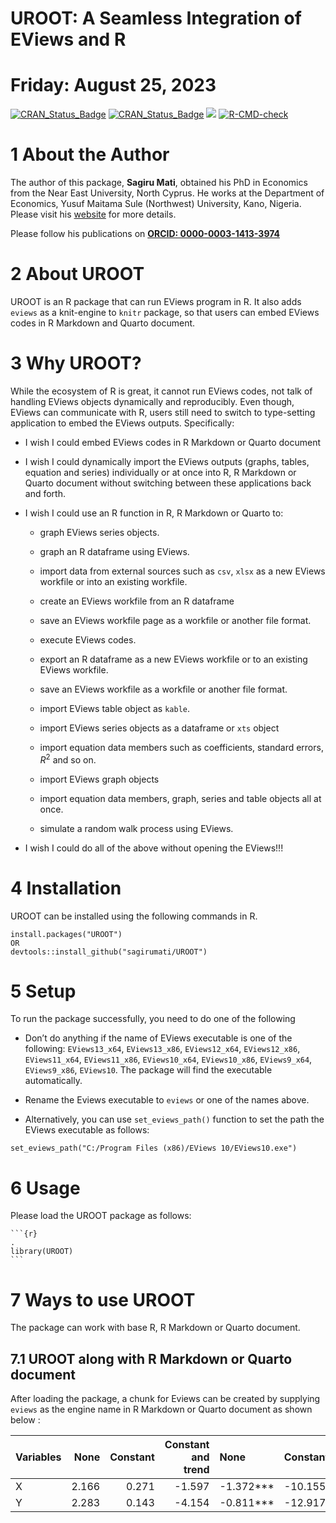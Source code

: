# UROOT: A Seamless Integration of EViews and R

# Friday: August 25, 2023

<!-- <img src="inst/figures/UROOT.png" align="right" width="120" /> -->

<!-- badges: start -->

[![CRAN\_Status\_Badge](https://www.r-pkg.org/badges/version/UROOT)](https://cran.r-project.org/package=UROOT)
[![CRAN\_Status\_Badge](https://cranlogs.r-pkg.org/badges/grand-total/UROOT?color=49C31B)](https://cranlogs.r-pkg.org/badges/grand-total/UROOT?color=49C31B)
[![](https://cranlogs.r-pkg.org/badges/UROOT?color=49C31B)](https://cranlogs.r-pkg.org/badges/UROOT?color=49C31B)
[![R-CMD-check](https://github.com/sagirumati/UROOT/actions/workflows/check-standard.yaml/badge.svg)](https://github.com/sagirumati/UROOT/actions/workflows/check-standard.yaml)
<!-- badges: end -->

# 1 About the Author

The author of this package, **Sagiru Mati**, obtained his PhD in
Economics from the Near East University, North Cyprus. He works at the
Department of Economics, Yusuf Maitama Sule (Northwest) University,
Kano, Nigeria. Please visit his [website](https://smati.com.ng) for more
details.

Please follow his publications on [**ORCID:
0000-0003-1413-3974**](https://orcid.org/0000-0003-1413-3974)

# 2 About UROOT

UROOT is an R package that can run EViews program in R. It also adds
`eviews` as a knit-engine to `knitr` package, so that users can embed
EViews codes in R Markdown and Quarto document.

# 3 Why UROOT?

While the ecosystem of R is great, it cannot run EViews codes, not talk
of handling EViews objects dynamically and reproducibly. Even though,
EViews can communicate with R, users still need to switch to
type-setting application to embed the EViews outputs. Specifically:

-   I wish I could embed EViews codes in R Markdown or Quarto document

-   I wish I could dynamically import the EViews outputs (graphs,
    tables, equation and series) individually or at once into R, R
    Markdown or Quarto document without switching between these
    applications back and forth.

-   I wish I could use an R function in R, R Markdown or Quarto to:

    -   graph EViews series objects.

    -   graph an R dataframe using EViews.

    -   import data from external sources such as `csv`, `xlsx` as a new
        EViews workfile or into an existing workfile.

    -   create an EViews workfile from an R dataframe

    -   save an EViews workfile page as a workfile or another file
        format.

    -   execute EViews codes.

    -   export an R dataframe as a new EViews workfile or to an existing
        EViews workfile.

    -   save an EViews workfile as a workfile or another file format.

    -   import EViews table object as `kable`.

    -   import EViews series objects as a dataframe or `xts` object

    -   import equation data members such as coefficients, standard
        errors, *R*<sup>2</sup> and so on.

    -   import EViews graph objects

    -   import equation data members, graph, series and table objects
        all at once.

    -   simulate a random walk process using EViews.

-   I wish I could do all of the above without opening the EViews!!!

# 4 Installation

UROOT can be installed using the following commands in R.

    install.packages("UROOT")
    OR
    devtools::install_github("sagirumati/UROOT")

# 5 Setup

To run the package successfully, you need to do one of the following

-   Don’t do anything if the name of EViews executable is one of the
    following: `EViews13_x64`, `EViews13_x86`, `EViews12_x64`,
    `EViews12_x86`, `EViews11_x64`, `EViews11_x86`, `EViews10_x64`,
    `EViews10_x86`, `EViews9_x64`, `EViews9_x86`, `EViews10`. The
    package will find the executable automatically.

-   Rename the Eviews executable to `eviews` or one of the names above.

-   Alternatively, you can use `set_eviews_path()` function to set the
    path the EViews executable as follows:

<!-- -->

    set_eviews_path("C:/Program Files (x86)/EViews 10/EViews10.exe")

# 6 Usage

Please load the UROOT package as follows:

    ```{r}                                                                .
    library(UROOT)
    ```

# 7 Ways to use UROOT

The package can work with base R, R Markdown or Quarto document.

## 7.1 UROOT along with R Markdown or Quarto document

After loading the package, a chunk for Eviews can be created by
supplying `eviews` as the engine name in R Markdown or Quarto document
as shown below :

<table>
<colgroup>
<col style="width: 10%" />
<col style="width: 6%" />
<col style="width: 9%" />
<col style="width: 20%" />
<col style="width: 10%" />
<col style="width: 11%" />
<col style="width: 20%" />
<col style="width: 9%" />
</colgroup>
<thead>
<tr class="header">
<th style="text-align: left;">Variables</th>
<th style="text-align: right;">None</th>
<th style="text-align: right;">Constant</th>
<th style="text-align: right;">Constant and trend</th>
<th style="text-align: left;">None</th>
<th style="text-align: left;">Constant</th>
<th style="text-align: left;">Constant and trend</th>
<th style="text-align: left;">Decision</th>
</tr>
</thead>
<tbody>
<tr class="odd">
<td style="text-align: left;">X</td>
<td style="text-align: right;">2.166</td>
<td style="text-align: right;">0.271</td>
<td style="text-align: right;">-1.597</td>
<td style="text-align: left;">-1.372***</td>
<td style="text-align: left;">-10.155***</td>
<td style="text-align: left;">-10.115***</td>
<td style="text-align: left;">I(1)</td>
</tr>
<tr class="even">
<td style="text-align: left;">Y</td>
<td style="text-align: right;">2.283</td>
<td style="text-align: right;">0.143</td>
<td style="text-align: right;">-4.154</td>
<td style="text-align: left;">-0.811***</td>
<td style="text-align: left;">-12.917***</td>
<td style="text-align: left;">-12.855***</td>
<td style="text-align: left;">I(1)</td>
</tr>
</tbody>
</table>
